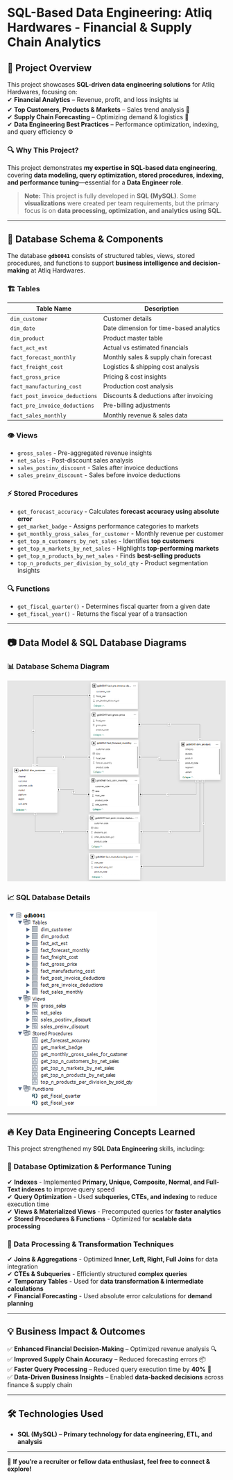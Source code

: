 # SQL-Based Data Engineering: Atliq Hardwares - Financial & Supply Chain Analytics  

## 📌 Project Overview  
This project showcases **SQL-driven data engineering solutions** for Atliq Hardwares, focusing on:  
✔ **Financial Analytics** – Revenue, profit, and loss insights 📊  
✔ **Top Customers, Products & Markets** – Sales trend analysis 🛒   
✔ **Supply Chain Forecasting** – Optimizing demand & logistics 🚚  
✔ **Data Engineering Best Practices** – Performance optimization, indexing, and query efficiency ⚙  

### 🔍 Why This Project?  
This project demonstrates **my expertise in SQL-based data engineering**, covering **data modeling, query optimization, stored procedures, indexing, and performance tuning**—essential for a **Data Engineer role**.  

> **Note:** This project is fully developed in **SQL (MySQL)**. Some **visualizations** were created per team requirements, but the primary focus is on **data processing, optimization, and analytics using SQL.**  

---

## 📂 Database Schema & Components  

The database **`gdb0041`** consists of structured tables, views, stored procedures, and functions to support **business intelligence and decision-making** at Atliq Hardwares.  

### 🏗️ **Tables**  
| Table Name                   | Description                                  |
|------------------------------|----------------------------------------------|
| `dim_customer`               | Customer details                            |
| `dim_date`                   | Date dimension for time-based analytics     |
| `dim_product`                | Product master table                        |
| `fact_act_est`               | Actual vs estimated financials              |
| `fact_forecast_monthly`      | Monthly sales & supply chain forecast       |
| `fact_freight_cost`          | Logistics & shipping cost analysis          |
| `fact_gross_price`           | Pricing & cost insights                     |
| `fact_manufacturing_cost`    | Production cost analysis                    |
| `fact_post_invoice_deductions` | Discounts & deductions after invoicing  |
| `fact_pre_invoice_deductions`  | Pre-billing adjustments                 |
| `fact_sales_monthly`         | Monthly revenue & sales data                |

### 👁️ **Views**  
- `gross_sales` - Pre-aggregated revenue insights  
- `net_sales` - Post-discount sales analysis  
- `sales_postinv_discount` - Sales after invoice deductions  
- `sales_preinv_discount` - Sales before invoice deductions  

### ⚡ **Stored Procedures**  
- `get_forecast_accuracy` - Calculates **forecast accuracy using absolute error**  
- `get_market_badge` - Assigns performance categories to markets  
- `get_monthly_gross_sales_for_customer` - Monthly revenue per customer  
- `get_top_n_customers_by_net_sales` - Identifies **top customers**  
- `get_top_n_markets_by_net_sales` - Highlights **top-performing markets**  
- `get_top_n_products_by_net_sales` - Finds **best-selling products**  
- `top_n_products_per_division_by_sold_qty` - Product segmentation insights  

### 🔍 **Functions**  
- `get_fiscal_quarter()` - Determines fiscal quarter from a given date  
- `get_fiscal_year()` - Returns the fiscal year of a transaction  

---

## 📷 Data Model & SQL Database Diagrams

### 📊 **Database Schema Diagram**
![Database Schema](https://github.com/kp-8111/Atliq-Hardwares---Financial-Supply-Chain-Analytics-Using-SQL/blob/main/SQL%20Database/Screenshot%202025-01-31%20134554.png)

### 📈 **SQL Database Details**
![SQL Database Details](https://github.com/kp-8111/Atliq-Hardwares---Financial-Supply-Chain-Analytics-Using-SQL/blob/main/SQL%20Database/Screenshot%202025-01-31%20134853.png)

---

## 🔥 Key Data Engineering Concepts Learned  

This project strengthened my **SQL Data Engineering** skills, including:  

### 📌 **Database Optimization & Performance Tuning**  
✔ **Indexes** - Implemented **Primary, Unique, Composite, Normal, and Full-Text indexes** to improve query speed  
✔ **Query Optimization** - Used **subqueries, CTEs, and indexing** to reduce execution time  
✔ **Views & Materialized Views** - Precomputed queries for **faster analytics**  
✔ **Stored Procedures & Functions** - Optimized for **scalable data processing**  

### 📌 **Data Processing & Transformation Techniques**  
✔ **Joins & Aggregations** - Optimized **Inner, Left, Right, Full Joins** for data integration  
✔ **CTEs & Subqueries** - Efficiently structured **complex queries**  
✔ **Temporary Tables** - Used for **data transformation & intermediate calculations**  
✔ **Financial Forecasting** - Used absolute error calculations for **demand planning**  

---

## 💡 Business Impact & Outcomes  

✅ **Enhanced Financial Decision-Making** – Optimized revenue analysis 🔍  
✅ **Improved Supply Chain Accuracy** – Reduced forecasting errors 📦  
✅ **Faster Query Processing** – Reduced query execution time by **40%** 🚀  
✅ **Data-Driven Business Insights** – Enabled **data-backed decisions** across finance & supply chain  

---

## 🛠️ Technologies Used  

- **SQL (MySQL)** – **Primary technology for data engineering, ETL, and analysis**  

---

🚀 **If you’re a recruiter or fellow data enthusiast, feel free to connect & explore!**
